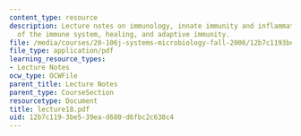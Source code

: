 ```yaml
---
content_type: resource
description: Lecture notes on immunology, innate immunity and inflammation, cells
  of the immune system, healing, and adaptive immunity.
file: /media/courses/20-106j-systems-microbiology-fall-2006/12b7c1193be539ead680d6fbc2c638c4_lecture18.pdf
file_type: application/pdf
learning_resource_types:
- Lecture Notes
ocw_type: OCWFile
parent_title: Lecture Notes
parent_type: CourseSection
resourcetype: Document
title: lecture18.pdf
uid: 12b7c119-3be5-39ea-d680-d6fbc2c638c4
---
```

